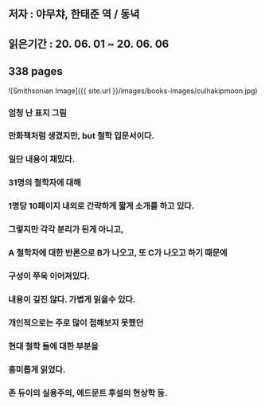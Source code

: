 ## 저자 : 야무챠, 한태준 역 / 동녁

## 읽은기간 : 20. 06. 01 ~ 20. 06. 06

## 338 pages

![Smithsonian Image]({{ site.url }}/images/books-images/culhakipmoon.jpg)

### 엄청 난 표지 그림

### 만화책처럼 생겼지만, but 철학 입문서이다.

### 일단 내용이 재밌다.

### 31명의 철학자에 대해

### 1명당 10페이지 내외로 간략하게 짧게 소개를 하고 있다.

### 그렇지만 각각 분리가 된게 아니고,

### A 철학자에 대한 반론으로 B가 나오고, 또 C가 나오고 하기 때문에

### 구성이 쭈욱 이어져있다.

### 내용이 깊진 않다. 가볍게 읽을수 있다.

### 개인적으로는 주로 많이 접해보지 못했던

### 현대 철학 들에 대한 부분을

### 흥미롭게 읽었다.

### 존 듀이의 실용주의, 에드문트 후설의 현상학 등.